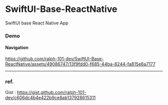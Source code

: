 # SwiftUI-Base-ReactNative
SwiftUI base React Native App


### Demo
#### Navigation

https://github.com/ralph-101-dev/SwiftUI-Base-ReactNative/assets/49086747/13f9fdd0-f685-44ba-8244-fa815e6a7177

---
### ref.

Gist : https://gist.github.com/ralph-101-dev/c606dc4b4e422b9ce8ab137928615311
